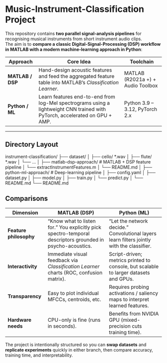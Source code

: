 # Music-Instrument-Classification Project

This repository contains **two parallel signal-analysis pipelines** for recognising musical instruments from short instrument audio clips.  
The aim is to **compare a classic Digital-Signal-Processing (DSP) workflow in MATLAB with a modern machine-learning approach in Python**:

| Approach | Core Idea | Toolchain |
|----------|-----------|-----------|
| **MATLAB / DSP** | Hand-design acoustic features and feed the aggregated feature table into MATLAB’s *Classification Learner*. | MATLAB (R2021a +) + Audio Toolbox |
| **Python / ML** | Learn features end-to-end from log-Mel spectrograms using a lightweight CNN trained with PyTorch, accelerated on GPU + AMP. | Python 3.9 – 3.12, PyTorch 2.x |

---

## Directory Layout

instrument-classification/
├── dataset/ 
│ ├── cello/ *.wav
│ ├── flute/ *.wav
│ └── …
│
├── matlab-dsp-approach/ # MATLAB + DSP feature pipeline
│ └── extractInstrumentFeatures.m
│ └── README.md
│
├── python-ml-approach/ # Deep-learning pipeline
│ ├── config.yaml
│ ├── dataset.py
│ ├── model.py
│ ├── train.py
│ └── predict.py
│ └── README.md
└── README.md 

## Comparisons

| Dimension | MATLAB (DSP) | Python (ML) |
|-----------|--------------|-------------|
| **Feature philosophy** | “Know what to listen for.” You explicitly pick spectro-temporal descriptors grounded in psycho-acoustics. | “Let the network decide.” Convolutional layers learn filters jointly with the classifier. |
| **Interactivity** | Immediate visual feedback via *Classification Learner* charts (ROC, confusion matrix). | Script-driven; metrics printed to console, but scalable to larger datasets and GPUs. |
| **Transparency** | Easy to plot individual MFCCs, centroids, etc. | Requires probing activations / saliency maps to interpret learned features. |
| **Hardware needs** | CPU-only is fine (runs in seconds). | Benefits from NVIDIA GPU (mixed-precision cuts training time). |

The project is intentionally structured so you can **swap datasets** and **replicate experiments** quickly in either branch, then compare accuracy, training time, and interpretability.